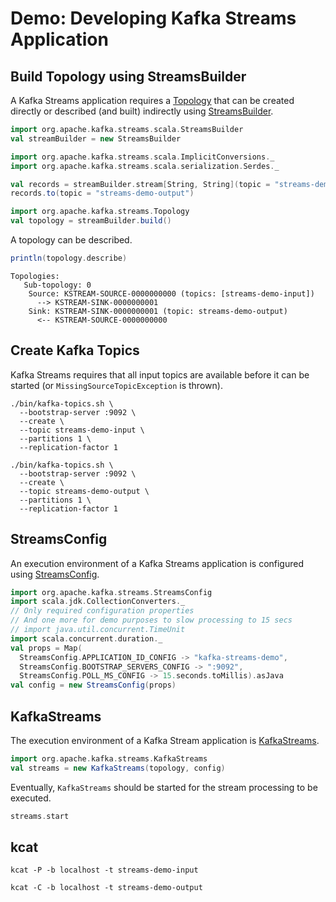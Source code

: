 # Demo: Developing Kafka Streams Application

## <span id="Topology"> Build Topology using StreamsBuilder

A Kafka Streams application requires a [Topology](../Topology.md) that can be created directly or described (and built) indirectly using [StreamsBuilder](../kstream/StreamsBuilder.md).

```scala
import org.apache.kafka.streams.scala.StreamsBuilder
val streamBuilder = new StreamsBuilder
```

```scala
import org.apache.kafka.streams.scala.ImplicitConversions._
import org.apache.kafka.streams.scala.serialization.Serdes._
```

```scala
val records = streamBuilder.stream[String, String](topic = "streams-demo-input")
records.to(topic = "streams-demo-output")
```

```scala
import org.apache.kafka.streams.Topology
val topology = streamBuilder.build()
```

A topology can be described.

```scala
println(topology.describe)
```

```text
Topologies:
   Sub-topology: 0
    Source: KSTREAM-SOURCE-0000000000 (topics: [streams-demo-input])
      --> KSTREAM-SINK-0000000001
    Sink: KSTREAM-SINK-0000000001 (topic: streams-demo-output)
      <-- KSTREAM-SOURCE-0000000000
```

## Create Kafka Topics

Kafka Streams requires that all input topics are available before it can be started (or `MissingSourceTopicException` is thrown).

```text
./bin/kafka-topics.sh \
  --bootstrap-server :9092 \
  --create \
  --topic streams-demo-input \
  --partitions 1 \
  --replication-factor 1
```

```text
./bin/kafka-topics.sh \
  --bootstrap-server :9092 \
  --create \
  --topic streams-demo-output \
  --partitions 1 \
  --replication-factor 1
```

## <span id="StreamsConfig"> StreamsConfig

An execution environment of a Kafka Streams application is configured using [StreamsConfig](../StreamsConfig.md).

```scala
import org.apache.kafka.streams.StreamsConfig
import scala.jdk.CollectionConverters._
// Only required configuration properties
// And one more for demo purposes to slow processing to 15 secs
// import java.util.concurrent.TimeUnit
import scala.concurrent.duration._
val props = Map(
  StreamsConfig.APPLICATION_ID_CONFIG -> "kafka-streams-demo",
  StreamsConfig.BOOTSTRAP_SERVERS_CONFIG -> ":9092",
  StreamsConfig.POLL_MS_CONFIG -> 15.seconds.toMillis).asJava
val config = new StreamsConfig(props)
```

## <span id="KafkaStreams"> KafkaStreams

The execution environment of a Kafka Stream application is [KafkaStreams](../KafkaStreams.md).

```scala
import org.apache.kafka.streams.KafkaStreams
val streams = new KafkaStreams(topology, config)
```

Eventually, `KafkaStreams` should be started for the stream processing to be executed.

```scala
streams.start
```

## kcat

```text
kcat -P -b localhost -t streams-demo-input
```

```text
kcat -C -b localhost -t streams-demo-output
```
